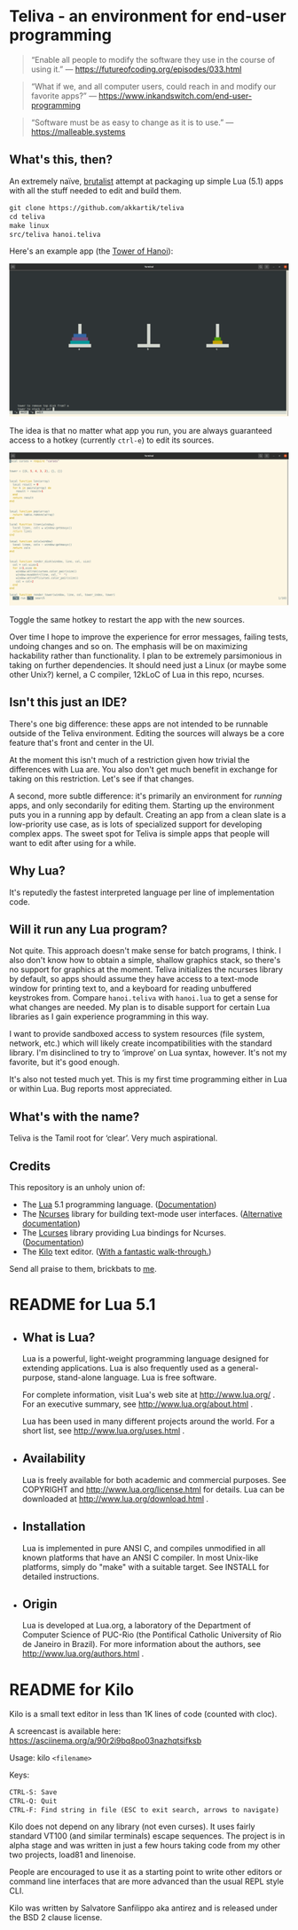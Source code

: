 # Teliva - an environment for end-user programming

> &ldquo;Enable all people to modify the software they use in the course of using it.&rdquo;
> &mdash; https://futureofcoding.org/episodes/033.html

> &ldquo;What if we, and all computer users, could reach in and modify our favorite apps?&rdquo;
> &mdash; https://www.inkandswitch.com/end-user-programming

> &ldquo;Software must be as easy to change as it is to use.&rdquo;
> &mdash; https://malleable.systems

## What's this, then?

An extremely naïve, [brutalist](https://en.wikipedia.org/wiki/Brutalist_architecture)
attempt at packaging up simple Lua (5.1) apps with all the stuff needed to
edit and build them.

```
git clone https://github.com/akkartik/teliva
cd teliva
make linux
src/teliva hanoi.teliva
```

Here's an example app (the [Tower of Hanoi](https://en.wikipedia.org/wiki/Tower_of_Hanoi)):

<img alt='screenshot of Teliva running the Towers of Hanoi' src='doc/hanoi.png'>

The idea is that no matter what app you run, you are always guaranteed access
to a hotkey (currently `ctrl-e`) to edit its sources.

<img alt='screenshot of Teliva editing the Towers of Hanoi' src='doc/hanoi-edit.png'>

Toggle the same hotkey to restart the app with the new sources.

Over time I hope to improve the experience for error messages, failing tests,
undoing changes and so on. The emphasis will be on maximizing hackability
rather than functionality. I plan to be extremely parsimonious in taking on
further dependencies. It should need just a Linux (or maybe some other Unix?)
kernel, a C compiler, 12kLoC of Lua in this repo, ncurses.

## Isn't this just an IDE?

There's one big difference: these apps are not intended to be runnable outside
of the Teliva environment. Editing the sources will always be a core feature
that's front and center in the UI.

At the moment this isn't much of a restriction given how trivial the
differences with Lua are. You also don't get much benefit in exchange for
taking on this restriction. Let's see if that changes.

A second, more subtle difference: it's primarily an environment for _running_
apps, and only secondarily for editing them. Starting up the environment puts
you in a running app by default. Creating an app from a clean slate is a
low-priority use case, as is lots of specialized support for developing
complex apps. The sweet spot for Teliva is simple apps that people will want
to edit after using for a while.

## Why Lua?

It's reputedly the fastest interpreted language per line of implementation
code.

## Will it run any Lua program?

Not quite. This approach doesn't make sense for batch programs, I think. I
also don't know how to obtain a simple, shallow graphics stack, so there's no
support for graphics at the moment. Teliva initializes the ncurses library by
default, so apps should assume they have access to a text-mode window for
printing text to, and a keyboard for reading unbuffered keystrokes from.
Compare `hanoi.teliva` with `hanoi.lua` to get a sense for what changes are
needed. My plan is to disable support for certain Lua libraries as I gain
experience programming in this way.

I want to provide sandboxed access to system resources (file system, network,
etc.) which will likely create incompatibilities with the standard library.
I'm disinclined to try to &lsquo;improve&rsquo; on Lua syntax, however. It's
not my favorite, but it's good enough.

It's also not tested much yet. This is my first time programming either in Lua
or within Lua. Bug reports most appreciated.

## What's with the name?

Teliva is the Tamil root for &lsquo;clear&rsquo;. Very much aspirational.

## Credits

This repository is an unholy union of:
* The [Lua](https://www.lua.org) 5.1 programming language.
  ([Documentation](https://www.lua.org/pil/contents.html))
* The [Ncurses](https://tldp.org/HOWTO/NCURSES-Programming-HOWTO) library for
  building text-mode user interfaces. ([Alternative documentation](https://tldp.org/LDP/lpg-0.4.pdf))
* The [Lcurses](https://github.com/lcurses/lcurses) library providing Lua
  bindings for Ncurses. ([Documentation](http://lcurses.github.io/lcurses))
* The [Kilo](https://github.com/antirez/kilo) text editor. ([With a fantastic
  walk-through.](https://viewsourcecode.org/snaptoken/kilo))

Send all praise to them, brickbats to [me](http://akkartik.name/contact).

# README for Lua 5.1

* What is Lua?
  ------------
  Lua is a powerful, light-weight programming language designed for extending
  applications. Lua is also frequently used as a general-purpose, stand-alone
  language. Lua is free software.

  For complete information, visit Lua's web site at http://www.lua.org/ .
  For an executive summary, see http://www.lua.org/about.html .

  Lua has been used in many different projects around the world.
  For a short list, see http://www.lua.org/uses.html .

* Availability
  ------------
  Lua is freely available for both academic and commercial purposes.
  See COPYRIGHT and http://www.lua.org/license.html for details.
  Lua can be downloaded at http://www.lua.org/download.html .

* Installation
  ------------
  Lua is implemented in pure ANSI C, and compiles unmodified in all known
  platforms that have an ANSI C compiler. In most Unix-like platforms, simply
  do "make" with a suitable target. See INSTALL for detailed instructions.

* Origin
  ------
  Lua is developed at Lua.org, a laboratory of the Department of Computer
  Science of PUC-Rio (the Pontifical Catholic University of Rio de Janeiro
  in Brazil).
  For more information about the authors, see http://www.lua.org/authors.html .

# README for Kilo

Kilo is a small text editor in less than 1K lines of code (counted with cloc).

A screencast is available here: https://asciinema.org/a/90r2i9bq8po03nazhqtsifksb

Usage: kilo `<filename>`

Keys:

    CTRL-S: Save
    CTRL-Q: Quit
    CTRL-F: Find string in file (ESC to exit search, arrows to navigate)

Kilo does not depend on any library (not even curses). It uses fairly standard
VT100 (and similar terminals) escape sequences. The project is in alpha
stage and was written in just a few hours taking code from my other two
projects, load81 and linenoise.

People are encouraged to use it as a starting point to write other editors
or command line interfaces that are more advanced than the usual REPL
style CLI.

Kilo was written by Salvatore Sanfilippo aka antirez and is released
under the BSD 2 clause license.
